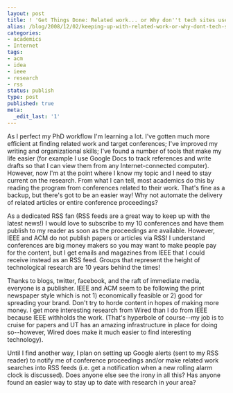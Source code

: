 ```yaml
---
layout: post
title: ! 'Get Things Done: Related work... or Why don''t tech sites use modern technology?'
alias: /blog/2008/12/02/keeping-up-with-related-work-or-why-dont-tech-sites-use-modern-technology/
categories:
- academics
- Internet
tags:
- acm
- idea
- ieee
- research
- rss
status: publish
type: post
published: true
meta:
  _edit_last: '1'
---
```

As I perfect my PhD workflow I'm learning a lot. I've gotten much more efficient at finding related work and target conferences; I've improved my writing and organizational skills; I've found a number of tools that make my life easier (for example I use Google Docs to track references and write drafts so that I can view them from any Internet-connected computer). However, now I'm at the point where I know my topic and I need to stay current on the research. From what I can tell, most academics do this by reading the program from conferences related to their work. That's fine as a backup, but there's got to be an easier way! Why not automate the delivery of related articles or entire conference proceedings?

As a dedicated RSS fan (RSS feeds are a great way to keep up with the latest news!) I would love to subscribe to my 10 conferences and have them publish to my reader as soon as the proceedings are available. However, IEEE and ACM do not publish papers or articles via RSS! I understand conferences are big money makers so you may want to make people pay for the content, but I get emails and magazines from IEEE that I could receive instead as an RSS feed. Groups that represent the height of technological research are 10 years behind the times!

Thanks to blogs, twitter, facebook, and the raft of immediate media, everyone is a publisher. IEEE and ACM seem to be following the print newspaper style which is not 1) economically feasible or 2) good for spreading your brand. Don't try to horde content in hopes of making more money. I get more interesting research from Wired than I do from IEEE because IEEE withholds the work. (That's hyperbole of course--my job is to cruise for papers and UT has an amazing infrastructure in place for doing so--however, Wired does make it much easier to find interesting technology).

Until I find another way, I plan on setting up Google alerts (sent to my RSS reader) to notify me of conference proceedings and/or make related work searches into RSS feeds (i.e. get a notification when a new rolling alarm clock is discussed). Does anyone else see the irony in all this? Has anyone found an easier way to stay up to date with research in your area?
